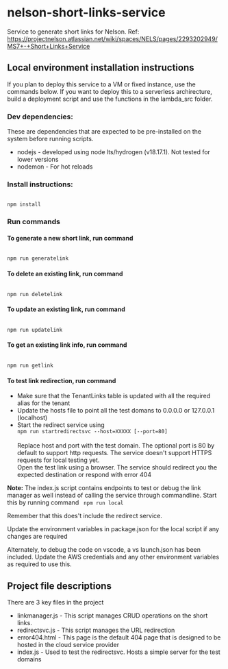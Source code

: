 # nelson-short-links-service
Service to generate short links for Nelson. Ref: https://projectnelson.atlassian.net/wiki/spaces/NELS/pages/2293202949/MS7+-+Short+Links+Service

## Local environment installation instructions
If you plan to deploy this service to a VM or fixed instance, use the commands below. If you want to deploy this to a serverless archirecture, build a deployment script and use the functions in the lambda_src folder.

### Dev dependencies:
These are dependencies that are expected to be pre-installed on the system before running scripts.
<ul>
<li>nodejs - developed using node lts/hydrogen (v18.17.1). Not tested for lower versions</li>
<li>nodemon - For hot reloads</li>
</ul>

### Install instructions:
<code>
npm install
</code>

### Run commands
#### To generate a new short link, run command 
<code>
npm run generatelink
</code>

#### To delete an existing link, run command
<code>
npm run deletelink
</code>

#### To update an existing link, run command
<code>
npm run updatelink
</code>

#### To get an existing link info, run command
<code>
npm run getlink
</code>

#### To test link redirection, run command
<ul>
<li>Make sure that the TenantLinks table is updated with all the required alias for the tenant</li>
<li>Update the hosts file to point all the test domans to 0.0.0.0 or 127.0.0.1 (localhost)</li>
<li>Start the redirect service using 
<code>
npm run startredirectsvc --host=XXXXX [--port=80]
</code>
<br>Replace host and port with the test domain. The optional port is 80 by default to support http requests. The service doesn't support HTTPS requests for local testing yet.
</li>
</li>Open the test link using a browser. The service should redirect you the expected destination or respond with error 404 
</ul>

<b>Note:</b> The index.js script contains endpoints to test or debug the link manager as well instead of calling the service through commandline. Start this by running command
<code>
npm run local<br>
</code>
Remember that this does't include the redirect service.

Update the environment variables in package.json for the local script if any changes are required

Alternately, to debug the code on vscode, a vs launch.json has been included. Update the AWS credentials and any other environment variables as required to use this.

## Project file descriptions
There are 3 key files in the project
<ul>
    <li>linkmanager.js - This script manages CRUD operations on the short links. </li>
    <li>redirectsvc.js - This script manages the URL redirection </li>
    <li>error404.html - This page is the default 404 page that is designed to be hosted in the cloud service provider</li>
    <li>index.js - Used to test the redirectsvc. Hosts a simple server for the test domains </li>
</ul>